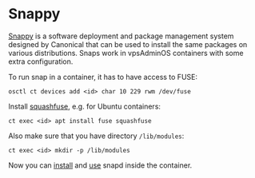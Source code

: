 # Snappy
[Snappy] is a software deployment and package management system designed by
Canonical that can be used to install the same packages on various
distributions. Snaps work in vpsAdminOS containers with some extra configuration.

To run snap in a container, it has to have access to FUSE:

```
osctl ct devices add <id> char 10 229 rwm /dev/fuse
```

Install [squashfuse], e.g. for Ubuntu containers:

```
ct exec <id> apt install fuse squashfuse
```

Also make sure that you have directory `/lib/modules`:

```
ct exec <id> mkdir -p /lib/modules
```

Now you can [install] and [use] snapd inside the container.

[Snappy]: https://snapcraft.io
[squashfuse]: https://github.com/vasi/squashfuse
[install]: https://docs.snapcraft.io/installing-snapd/
[use]: https://docs.snapcraft.io/getting-started/

